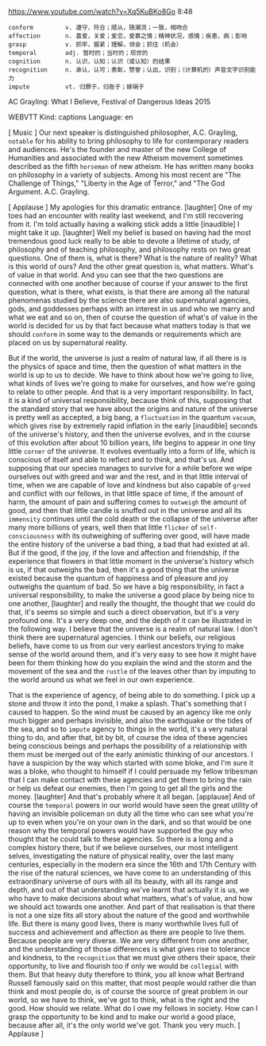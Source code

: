 https://www.youtube.com/watch?v=Xq5KuBKo8Go 
8:48
```  
conform         v. 遵守，符合；顺从，随潮流；一致，相吻合
affection       n. 喜爱，关爱；爱恋，爱慕之情；精神状况，感情；疾患，病；影响  
grasp           v. 抓牢，握紧；理解，领会；抓住（机会）
temporal        adj. 暂时的；当时的；现世的   
cognition       n. 认识，认知；认识（或认知）的结果
recognition     n. 承认，认可；表彰，赞誉；认出，识别；（计算机的）声音文字识别能力  
impute          vt. 归罪于，归咎于；嫁祸于      
```

AC Grayling: What I Believe, Festival of Dangerous Ideas 2015 

WEBVTT Kind: captions Language: en 

[ Music ]  Our next speaker is distinguished philosopher, A.C. Grayling, `notable` for his ability to bring philosophy to life for contemporary readers and audiences. He's the founder and master of the new College of Humanities and associated with the new Atheism movement sometimes described as the fifth `horseman` of new atheism. He has written many books on philosophy in a variety of subjects. Among his most recent are "The Challenge of Things," "Liberty in the Age of Terror," and "The God Argument. A.C. Grayling. 

[ Applause ]  My apologies for this dramatic entrance. [laughter] One of my toes had an encounter with reality last weekend, and I'm still recovering from it. I'm told actually having a walking stick adds a little [inaudible] I might take it up. [laughter] Well my belief is based on having had the most tremendous good luck really to be able to devote a lifetime of study, of philosophy and of teaching philosophy, and philosophy rests on two great questions. One of them is, what is there? What is the nature of reality? What is this world of ours? And the other great question is, what matters. What's of value in that world. And you can see that the two questions are connected with one another because of course if your answer to the first question, what is there, what exists, is that there are among all the natural phenomenas studied by the science there are also supernatural agencies, gods, and goddesses perhaps with an interest in us and who we marry and what we eat and so on, then of course the question of what's of value in the world is decided for us by that fact because what matters today is that we should `conform` in some way to the demands or requirements which are placed on us by supernatural reality. 

But if the world, the universe is just a realm of natural law, if all there is is the physics of space and time, then the question of what matters in the world is up to us to decide. We have to think about how we're going to live, what kinds of lives we're going to make for ourselves, and how we're going to relate to other people. And that is a very important responsibility. In fact, it is a kind of universal responsibility, because think of this, supposing that the standard story that we have about the origins and nature of the universe is pretty well as accepted, a big bang, a `fluctuation` in the quantum `vacuum`, which gives rise by extremely rapid inflation in the early [inaudible] seconds of the universe's history, and then the universe evolves, and in the course of this evolution after about 10 billion years, life begins to appear in one tiny little `corner` of the universe. It evolves eventually into a form of life, which is conscious of itself and able to reflect and to think, and that's us. And supposing that our species manages to survive for a while before we wipe ourselves out with greed and war and the rest, and in that little interval of time, when we are capable of love and kindness but also capable of `greed` and conflict with our fellows, in that little space of time, if the amount of harm, the amount of pain and suffering comes to `outweigh` the amount of good, and then that little candle is snuffed out in the universe and all its `immensity` continues until the cold death or the collapse of the universe after many more billions of years, well then that little `flicker` of `self-consciousness` with its outweighing of suffering over good, will have made the entire history of the universe a bad thing, a bad that had existed at all. But if the good, if the joy, if the love and affection and friendship, if the experience that flowers in that little moment in the universe's history which is us, if that outweighs the bad, then it's a good thing that the universe existed because the quantum of happiness and of pleasure and joy outweighs the quantum of bad. So we have a big responsibility, in fact a universal responsibility, to make the universe a good place by being nice to one another, [laughter] and really the thought, the thought that we could do that, it's seems so simple and such a direct observation, but it's a very profound one. It's a very deep one, and the depth of it can be illustrated in the following way. I believe that the universe is a realm of natural law. I don't think there are supernatural agencies. I think our beliefs, our religious beliefs, have come to us from our very earliest ancestors trying to make sense of the world around them, and it's very easy to see how it might have been for them thinking how do you explain the wind and the storm and the movement of the sea and the `rustle` of the leaves other than by imputing to the world around us what we feel in our own experience. 

That is the experience of agency, of being able to do something. I pick up a stone and throw it into the pond, I make a splash. That's something that I caused to happen. So the wind must be caused by an agency like me only much bigger and perhaps invisible, and also the earthquake or the tides of the sea, and so to `impute` agency to things in the world, it's a very natural thing to do, and after that, bit by bit, of course the idea of these agencies being conscious beings and perhaps the possibility of a relationship with them must be merged out of the early animistic thinking of our ancestors. I have a suspicion by the way which started with some bloke, and I'm sure it was a bloke, who thought to himself if I could persuade my fellow tribesman that I can make contact with these agencies and get them to bring the rain or help us defeat our enemies, then I'm going to get all the girls and the money. [laughter] And that's probably where it all began. [applause] And of course the `temporal` powers in our world would have seen the great utility of having an invisible policeman on duty all the time who can see what you're up to even when you're on your own in the dark, and so that would be one reason why the temporal powers would have supported the guy who thought that he could talk to these agencies. So there is a long and a complex history there, but if we believe ourselves, our most intelligent selves, investigating the nature of physical reality, over the last many centuries, especially in the modern era since the 16th and 17th Century with the rise of the natural sciences, we have come to an understanding of this extraordinary universe of ours with all its beauty, with all its range and depth, and out of that understanding we've learnt that actually it is us, we who have to make decisions about what matters, what's of value, and how we should act towards one another. And part of that realisation is that there is not a one size fits all story about the nature of the good and worthwhile life. But there is many good lives, there is many worthwhile lives full of success and achievement and affection as there are people to live them. Because people are very diverse. We are very different from one another, and the understanding of those differences is what gives rise to tolerance and kindness, to the `recognition` that we must give others their space, their opportunity, to live and flourish too if only we would be `collegial` with them. But that heavy duty therefore to think, you all know what Bertrand Russell famously said on this matter, that most people would rather die than think and most people do, is of course the source of great problem in our world, so we have to think, we've got to think, what is the right and the good. How should we relate. What do I owe my fellows in society. How can I grasp the opportunity to be kind and to make our world a good place, because after all, it's the only world we've got. Thank you very much. [ Applause ] 